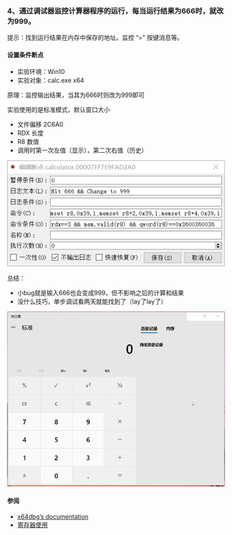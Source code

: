 ### 4、通过调试器监控计算器程序的运行，每当运行结果为666时，就改为999。

提示：找到运行结果在内存中保存的地址。监控 “=” 按键消息等。

#### 设置条件断点
- 实验环境：Win10
- 实验对象：calc.exe x64

原理：监控输出结果，当其为666时则改为999即可

实验使用的是标准模式，默认窗口大小
- 文件偏移 2C6A0
- RDX 长度
- R8 数值
- 调用时第一次左值（显示），第二次右值（历史）

![](bp.png)

总结：
- 小bug就是输入666也会变成999，但不影响之后的计算和结果
- 没什么技巧，单步调试看两天就能找到了（lay了lay了）

![](result.gif)

#### 参阅
- [x64dbg’s documentation](https://x64dbg.readthedocs.io/en/latest/)
- [寄存器使用](https://docs.microsoft.com/zh-cn/previous-versions/visualstudio/visual-studio-2008/9z1stfyw(v%3dvs.90))